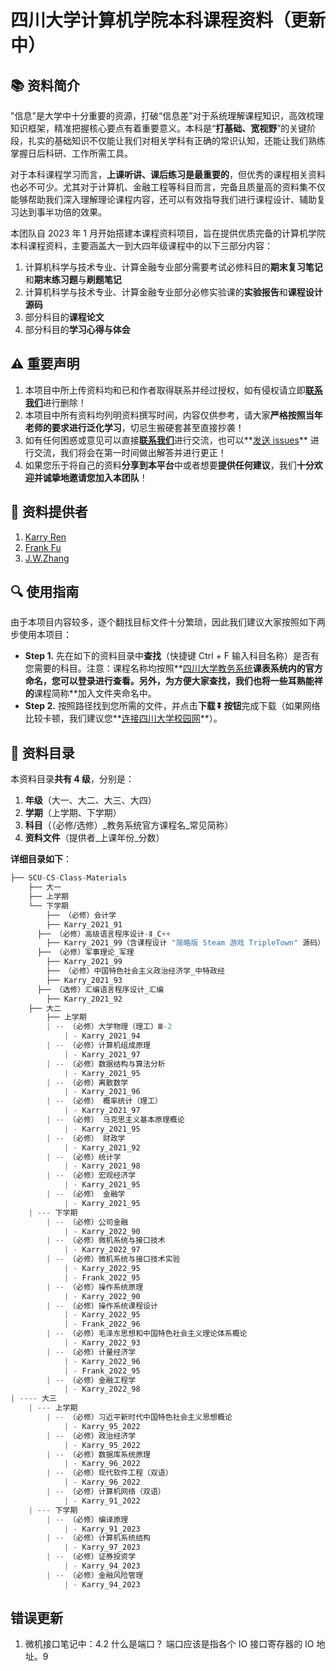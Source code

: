 # 四川大学计算机学院本科课程资料（更新中）

## :books: 资料简介

"信息"是大学中十分重要的资源，打破“信息差”对于系统理解课程知识，高效梳理知识框架，精准把握核心要点有着重要意义。本科是“**打基础、宽视野**”的关键阶段，扎实的基础知识不仅能让我们对相关学科有正确的常识认知，还能让我们熟练掌握日后科研、工作所需工具。

对于本科课程学习而言，**上课听讲、课后练习是最重要的**，但优秀的课程相关资料也必不可少。尤其对于计算机、金融工程等科目而言，完备且质量高的资料集不仅能够帮助我们深入理解理论课程内容，还可以有效指导我们进行课程设计、辅助复习达到事半功倍的效果。

本团队自 2023 年 1 月开始搭建本课程资料项目，旨在提供优质完备的计算机学院本科课程资料，主要涵盖大一到大四年级课程中的以下三部分内容：

1. 计算机科学与技术专业、计算金融专业部分需要考试必修科目的**期末复习笔记**和**期末练习题**与**刷题笔记**
2. 计算机科学与技术专业、计算金融专业部分必修实验课的**实验报告**和**课程设计源码**
3. 部分科目的**课程论文**
4. 部分科目的**学习心得与体会**



## :warning: 重要声明

1. 本项目中所上传资料均和已和作者取得联系并经过授权，如有侵权请立即[**联系我们**](KarryRenKai@outlook.com)进行删除！
2. 本项目中所有资料均列明资料撰写时间，内容仅供参考，请大家**严格按照当年老师的要求进行泛化学习**，切忌生搬硬套甚至直接抄袭！
3. 如有任何困惑或意见可以直接[**联系我们**](KarryRenKai@outlook.com)进行交流，也可以**[发送 issues](https://github.com/KarryRen/SCU-CS-Class-Materials/issues)** 进行交流，我们将会在第一时间做出解答并进行更正！
4. 如果您乐于将自己的资料**分享到本平台**中或者想要**提供任何建议**，我们**十分欢迎并诚挚地邀请您加入本团队**！



## :bow: 资料提供者

1. [Karry Ren](KarryRenKai@outlook.com)
2. [Frank Fu]()
3. [J.W.Zhang]()



## :mag: 使用指南

由于本项目内容较多，逐个翻找目标文件十分繁琐，因此我们建议大家按照如下两步使用本项目：

- **Step 1.** 先在如下的资料目录中**查找**（快捷键 Ctrl + F 输入科目名称）是否有您需要的科目。注意：课程名称均按照**[四川大学教务系统](http://zhjw.scu.edu.cn)**课表系统内的官方命名，您可以登录进行查看。另外，为方便大家查找，我们也将一些耳熟能祥的**课程简称**加入文件夹命名中。
- **Step 2.** 按照路径找到您所需的文件，并点击**下载 ⏬ 按钮**完成下载（如果网络比较卡顿，我们建议您**[连接四川大学校园网](http://192.168.2.135)**）。



## :memo: 资料目录

本资料目录**共有 4 级**，分别是：

1. **年级**（大一、大二、大三、大四）
2. **学期**（上学期、下学期）
3. **科目**（（必修/选修）\_教务系统官方课程名\_常见简称）
4. **资料文件**（提供者\_上课年份\_分数）

**详细目录如下**：

```python
├── SCU-CS-Class-Materials
	├── 大一
  	├── 上学期
    └── 下学期
    	├── （必修）会计学
      	├── Karry_2021_91
      ├── （必修）高级语言程序设计-Ⅱ_C++
      	├── Karry_2021_99（含课程设计 "简略版 Steam 游戏 TripleTown" 源码）
      ├── （必修）军事理论_军理
      	├── Karry_2021_99
     	├── （必修）中国特色社会主义政治经济学_中特政经
      	├── Karry_2021_93
      ├── （选修）汇编语言程序设计_汇编
      	├── Karry_2021_92
	├── 大二
		├── 上学期
		| -- （必修）大学物理（理工）Ⅲ-2
			| - Karry_2021_94
		| -- （必修）计算机组成原理
			| - Karry_2021_97
		| -- （必修）数据结构与算法分析
			| - Karry_2021_95
		| -- （必修）离散数学
			| - Karry_2021_96
		| -- （必修） 概率统计（理工）
			| - Karry_2021_97
		| -- （必修） 马克思主义基本原理概论
			| - Karry_2021_95
		| -- （必修） 财政学
			| - Karry_2021_92
		| -- （必修）统计学
			| - Karry_2021_98
		| -- （必修）宏观经济学
			| - Karry_2021_95
		| -- （必修） 金融学
			| - Karry_2021_95
	| --- 下学期
		| -- （必修）公司金融
			| - Karry_2022_90
		| -- （必修）微机系统与接口技术
			| - Karry_2022_97
		| -- （必修）微机系统与接口技术实验
			| - Karry_2022_95
			| - Frank_2022_95
		| -- （必修）操作系统原理
			| - Karry_2022_90
		| -- （必修）操作系统课程设计
			| - Karry_2022_95
			| - Frank_2022_96
		| -- （必修）毛泽东思想和中国特色社会主义理论体系概论
			| - Karry_2022_93
		| -- （必修）计量经济学
			| - Karry_2022_96
			| - Frank_2022_95
		| -- （必修）金融工程学
			| - Karry_2022_98
| ---- 大三
	| --- 上学期
		| -- （必修）习近平新时代中国特色社会主义思想概论
			| - Karry_95_2022
		| -- （必修）政治经济学
			| - Karry_95_2022
		| -- （必修）数据库系统原理
			| - Karry_96_2022
		| -- （必修）现代软件工程（双语）
			| - Karry_96_2022
		| -- （必修）计算机网络（双语）
			| - Karry_91_2022
	| --- 下学期
		| -- （必修）编译原理
			| - Karry_91_2023
		| -- （必修）计算机系统结构
			| - Karry_97_2023
		| -- （必修）证券投资学
			| - Karry_94_2023
		| -- （必修）金融风险管理
			| - Karry_94_2023
```



## 错误更新

1. 微机接口笔记中：4.2 什么是端口？ 端口应该是指各个 IO 接口寄存器的 IO 地址。9
